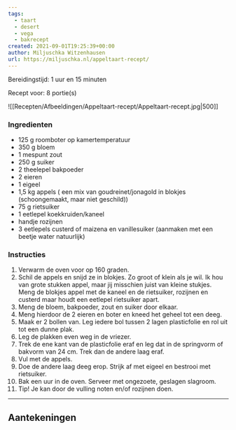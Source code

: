 ```yaml
---
tags:
  - taart
  - desert
  - vega
  - bakrecept
created: 2021-09-01T19:25:39+00:00
author: Miljuschka Witzenhausen
url: https://miljuschka.nl/appeltaart-recept/
---
```

Bereidingstijd: 1 uur en 15 minuten 

Recept voor: 8 portie(s)

![[Recepten/Afbeeldingen/Appeltaart-recept/Appeltaart-recept.jpg|500]]



### Ingredienten

- 125 g roomboter op kamertemperatuur
- 350 g bloem
- 1  mespunt zout
- 250 g suiker
- 2 theelepel bakpoeder
- 2  eieren
- 1  eigeel
- 1,5 kg appels  ( een mix van goudreinet/jonagold in blokjes (schoongemaakt, maar niet geschild))
- 75 g rietsuiker
- 1 eetlepel koekkruiden/kaneel
- handje rozijnen
- 3 eetlepels custerd of maizena en vanillesuiker (aanmaken met een beetje water natuurlijk) 

### Instructies

1. Verwarm de oven voor op 160 graden.
2. Schil de appels en snijd ze in blokjes. Zo groot of klein als je wil. Ik hou van grote stukken appel, maar jij misschien juist van kleine stukjes. Meng de blokjes appel met de kaneel en de rietsuiker, rozijnen en custerd maar houdt een eetlepel rietsuiker apart.
3. Meng de bloem, bakpoeder, zout en suiker door elkaar.
4. Meng hierdoor de 2 eieren en boter en kneed het geheel tot een deeg.
5. Maak er 2 bollen van. Leg iedere bol tussen 2 lagen plasticfolie en rol uit tot een dunne plak.
6. Leg de plakken even weg in de vriezer.
7. Trek de ene kant van de plasticfolie eraf en leg dat in de springvorm of bakvorm van 24 cm. Trek dan de andere laag eraf.
8. Vul met de appels.
9. Doe de andere laag deeg erop. Strijk af met eigeel en bestrooi met rietsuiker.
10. Bak een uur in de oven. Serveer met ongezoete, geslagen slagroom.
11. Tip! Je kan door de vulling noten en/of rozijnen doen.

-----

## Aantekeningen
